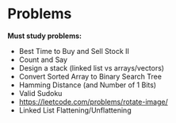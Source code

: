 # Problems

**Must study problems:**

- Best Time to Buy and Sell Stock II
- Count and Say
- Design a stack (linked list vs arrays/vectors)
- Convert Sorted Array to Binary Search Tree
- Hamming Distance (and Number of 1 Bits)
- Valid Sudoku 
- https://leetcode.com/problems/rotate-image/ 
- Linked List Flattening/Unflattening
 
